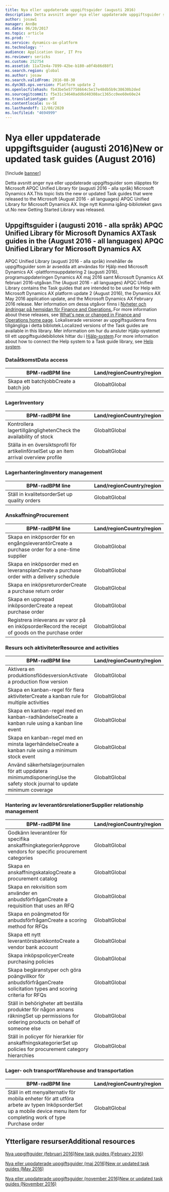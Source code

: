 ```yaml
---
title: Nya eller uppdaterade uppgiftsguider (augusti 2016)
description: Detta avsnitt anger nya eller uppdaterade uppgiftsguider som släpptes för Microsoft APQC Unified Library för (augusti 2016 - alla språk) Microsoft Dynamics AX. Inge nytt Komma igång-biblioteket gavs ut.
author: josaw1
manager: AnnBe
ms.date: 06/20/2017
ms.topic: article
ms.prod: ''
ms.service: dynamics-ax-platform
ms.technology: ''
audience: Application User, IT Pro
ms.reviewer: sericks
ms.custom: 252754
ms.assetid: 11a72e4a-7899-42be-b180-a0f4b86d88f1
ms.search.region: global
ms.author: josaw
ms.search.validFrom: 2016-08-30
ms.dyn365.ops.version: Platform update 2
ms.openlocfilehash: fb43be5e57758664c5e17e48db5b9c38630b2ded
ms.sourcegitcommit: f5e31c34640add6d40308ac1365cc0ee60e60e24
ms.translationtype: HT
ms.contentlocale: sv-SE
ms.lasthandoff: 12/08/2020
ms.locfileid: "4694999"
---
```

# <a name="new-or-updated-task-guides-august-2016"></a><span data-ttu-id="3287d-104">Nya eller uppdaterade uppgiftsguider (augusti 2016)</span><span class="sxs-lookup"><span data-stu-id="3287d-104">New or updated task guides (August 2016)</span></span>

[!include [banner](../includes/banner.md)]

<span data-ttu-id="3287d-105">Detta avsnitt anger nya eller uppdaterade uppgiftsguider som släpptes för Microsoft APQC Unified Library för (augusti 2016 - alla språk) Microsoft Dynamics AX.</span><span class="sxs-lookup"><span data-stu-id="3287d-105">This topic lists the new or updated Task guides that were released to the Microsoft (August 2016 - all languages) APQC Unified Library for Microsoft Dynamics AX.</span></span> <span data-ttu-id="3287d-106">Inge nytt Komma igång-biblioteket gavs ut.</span><span class="sxs-lookup"><span data-stu-id="3287d-106">No new Getting Started Library was released.</span></span>

## <a name="task-guides-in-the-august-2016---all-languages-apqc-unified-library-for-microsoft-dynamics-ax"></a><span data-ttu-id="3287d-107">Uppgiftsguider i (augusti 2016 - alla språk) APQC Unified Library för Microsoft Dynamics AX</span><span class="sxs-lookup"><span data-stu-id="3287d-107">Task guides in the (August 2016 - all languages) APQC Unified Library for Microsoft Dynamics AX</span></span>

<span data-ttu-id="3287d-108">APQC Unified Library (augusti 2016 - alla språk) innehåller de uppgiftsguider som är avsedda att användas för Hjälp med Microsoft Dynamics AX -plattformsuppdatering 2 (augusti 2016), programuppdateringen Dynamics AX maj 2016 samt Microsoft Dynamics AX februari 2016-utgåvan.</span><span class="sxs-lookup"><span data-stu-id="3287d-108">The (August 2016 - all languages) APQC Unified Library contains the Task guides that are intended to be used for Help with Microsoft Dynamics AX platform update 2 (August 2016), the Dynamics AX May 2016 application update, and the Microsoft Dynamics AX February 2016 release.</span></span> <span data-ttu-id="3287d-109">Mer information om dessa utgåvor finns i [Nyheter och ändringar på hemsidan för Finance and Operations.](whats-new-changed.md).</span><span class="sxs-lookup"><span data-stu-id="3287d-109">For more information about these releases, see [What's new or changed in Finance and Operations home page](whats-new-changed.md).</span></span> <span data-ttu-id="3287d-110">Lokaliserade versioner av uppgiftsguiderna finns tillgängliga i detta bibliotek.</span><span class="sxs-lookup"><span data-stu-id="3287d-110">Localized versions of the Task guides are available in this library.</span></span> <span data-ttu-id="3287d-111">Mer information om hur du ansluter Hjälp-systemet till ett uppgiftsguidebibliotek hittar du i [Hjälp-system](help-overview.md).</span><span class="sxs-lookup"><span data-stu-id="3287d-111">For more information about how to connect the Help system to a Task guide library, see [Help system](help-overview.md).</span></span>

### <a name="data-access"></a><span data-ttu-id="3287d-112">Dataåtkomst</span><span class="sxs-lookup"><span data-stu-id="3287d-112">Data access</span></span>

| <span data-ttu-id="3287d-113">BPM-rad</span><span class="sxs-lookup"><span data-stu-id="3287d-113">BPM line</span></span>           | <span data-ttu-id="3287d-114">Land/region</span><span class="sxs-lookup"><span data-stu-id="3287d-114">Country/region</span></span> |
|--------------------|----------------|
| <span data-ttu-id="3287d-115">Skapa ett batchjobb</span><span class="sxs-lookup"><span data-stu-id="3287d-115">Create a batch job</span></span> | <span data-ttu-id="3287d-116">Globalt</span><span class="sxs-lookup"><span data-stu-id="3287d-116">Global</span></span>         |

### <a name="inventory"></a><span data-ttu-id="3287d-117">Lager</span><span class="sxs-lookup"><span data-stu-id="3287d-117">Inventory</span></span>

| <span data-ttu-id="3287d-118">BPM-rad</span><span class="sxs-lookup"><span data-stu-id="3287d-118">BPM line</span></span>                                | <span data-ttu-id="3287d-119">Land/region</span><span class="sxs-lookup"><span data-stu-id="3287d-119">Country/region</span></span> |
|-----------------------------------------|----------------|
| <span data-ttu-id="3287d-120">Kontrollera lagertillgängligheten</span><span class="sxs-lookup"><span data-stu-id="3287d-120">Check the availability of stock</span></span>         | <span data-ttu-id="3287d-121">Globalt</span><span class="sxs-lookup"><span data-stu-id="3287d-121">Global</span></span>         |
| <span data-ttu-id="3287d-122">Ställa in en översiktsprofil för artikelinförsel</span><span class="sxs-lookup"><span data-stu-id="3287d-122">Set up an item arrival overview profile</span></span> | <span data-ttu-id="3287d-123">Globalt</span><span class="sxs-lookup"><span data-stu-id="3287d-123">Global</span></span>         |

### <a name="inventory-management"></a><span data-ttu-id="3287d-124">Lagerhantering</span><span class="sxs-lookup"><span data-stu-id="3287d-124">Inventory management</span></span>

| <span data-ttu-id="3287d-125">BPM-rad</span><span class="sxs-lookup"><span data-stu-id="3287d-125">BPM line</span></span>              | <span data-ttu-id="3287d-126">Land/region</span><span class="sxs-lookup"><span data-stu-id="3287d-126">Country/region</span></span> |
|-----------------------|----------------|
| <span data-ttu-id="3287d-127">Ställ in kvalitetsorder</span><span class="sxs-lookup"><span data-stu-id="3287d-127">Set up quality orders</span></span> | <span data-ttu-id="3287d-128">Globalt</span><span class="sxs-lookup"><span data-stu-id="3287d-128">Global</span></span>         |

### <a name="procurement"></a><span data-ttu-id="3287d-129">Anskaffning</span><span class="sxs-lookup"><span data-stu-id="3287d-129">Procurement</span></span>

| <span data-ttu-id="3287d-130">BPM-rad</span><span class="sxs-lookup"><span data-stu-id="3287d-130">BPM line</span></span>                                          | <span data-ttu-id="3287d-131">Land/region</span><span class="sxs-lookup"><span data-stu-id="3287d-131">Country/region</span></span> |
|---------------------------------------------------|----------------|
| <span data-ttu-id="3287d-132">Skapa en inköpsorder för en engångsleverantör</span><span class="sxs-lookup"><span data-stu-id="3287d-132">Create a purchase order for a one-time supplier</span></span>   | <span data-ttu-id="3287d-133">Globalt</span><span class="sxs-lookup"><span data-stu-id="3287d-133">Global</span></span>         |
| <span data-ttu-id="3287d-134">Skapa en inköpsorder med en leveransplan</span><span class="sxs-lookup"><span data-stu-id="3287d-134">Create a purchase order with a delivery schedule</span></span>  | <span data-ttu-id="3287d-135">Globalt</span><span class="sxs-lookup"><span data-stu-id="3287d-135">Global</span></span>         |
| <span data-ttu-id="3287d-136">Skapa en inköpsreturorder</span><span class="sxs-lookup"><span data-stu-id="3287d-136">Create a purchase return order</span></span>                    | <span data-ttu-id="3287d-137">Globalt</span><span class="sxs-lookup"><span data-stu-id="3287d-137">Global</span></span>         |
| <span data-ttu-id="3287d-138">Skapa en upprepad inköpsorder</span><span class="sxs-lookup"><span data-stu-id="3287d-138">Create a repeat purchase order</span></span>                    | <span data-ttu-id="3287d-139">Globalt</span><span class="sxs-lookup"><span data-stu-id="3287d-139">Global</span></span>         |
| <span data-ttu-id="3287d-140">Registrera inleverans av varor på en inköpsorder</span><span class="sxs-lookup"><span data-stu-id="3287d-140">Record the receipt of goods on the purchase order</span></span> | <span data-ttu-id="3287d-141">Globalt</span><span class="sxs-lookup"><span data-stu-id="3287d-141">Global</span></span>         |

### <a name="resource-and-activities"></a><span data-ttu-id="3287d-142">Resurs och aktiviteter</span><span class="sxs-lookup"><span data-stu-id="3287d-142">Resource and activities</span></span>

| <span data-ttu-id="3287d-143">BPM-rad</span><span class="sxs-lookup"><span data-stu-id="3287d-143">BPM line</span></span>                                                | <span data-ttu-id="3287d-144">Land/region</span><span class="sxs-lookup"><span data-stu-id="3287d-144">Country/region</span></span> |
|---------------------------------------------------------|----------------|
| <span data-ttu-id="3287d-145">Aktivera en produktionsflödesversion</span><span class="sxs-lookup"><span data-stu-id="3287d-145">Activate a production flow version</span></span>                      | <span data-ttu-id="3287d-146">Globalt</span><span class="sxs-lookup"><span data-stu-id="3287d-146">Global</span></span>         |
| <span data-ttu-id="3287d-147">Skapa en kanban-regel för flera aktiviteter</span><span class="sxs-lookup"><span data-stu-id="3287d-147">Create a kanban rule for multiple activities</span></span>            | <span data-ttu-id="3287d-148">Globalt</span><span class="sxs-lookup"><span data-stu-id="3287d-148">Global</span></span>         |
| <span data-ttu-id="3287d-149">Skapa en kanban-regel med en kanban-radhändelse</span><span class="sxs-lookup"><span data-stu-id="3287d-149">Create a kanban rule using a kanban line event</span></span>          | <span data-ttu-id="3287d-150">Globalt</span><span class="sxs-lookup"><span data-stu-id="3287d-150">Global</span></span>         |
| <span data-ttu-id="3287d-151">Skapa en kanban-regel med en minsta lagerhändelse</span><span class="sxs-lookup"><span data-stu-id="3287d-151">Create a kanban rule using a minimum stock event</span></span>        | <span data-ttu-id="3287d-152">Globalt</span><span class="sxs-lookup"><span data-stu-id="3287d-152">Global</span></span>         |
| <span data-ttu-id="3287d-153">Använd säkerhetslagerjournalen för att uppdatera minimumdisponering</span><span class="sxs-lookup"><span data-stu-id="3287d-153">Use the safety stock journal to update minimum coverage</span></span> | <span data-ttu-id="3287d-154">Globalt</span><span class="sxs-lookup"><span data-stu-id="3287d-154">Global</span></span>         |

### <a name="supplier-relationship-management"></a><span data-ttu-id="3287d-155">Hantering av leverantörsrelationer</span><span class="sxs-lookup"><span data-stu-id="3287d-155">Supplier relationship management</span></span>

| <span data-ttu-id="3287d-156">BPM-rad</span><span class="sxs-lookup"><span data-stu-id="3287d-156">BPM line</span></span>                                                           | <span data-ttu-id="3287d-157">Land/region</span><span class="sxs-lookup"><span data-stu-id="3287d-157">Country/region</span></span> |
|--------------------------------------------------------------------|----------------|
| <span data-ttu-id="3287d-158">Godkänn leverantörer för specifika anskaffningkategorier</span><span class="sxs-lookup"><span data-stu-id="3287d-158">Approve vendors for specific procurement categories</span></span>                | <span data-ttu-id="3287d-159">Globalt</span><span class="sxs-lookup"><span data-stu-id="3287d-159">Global</span></span>         |
| <span data-ttu-id="3287d-160">Skapa en anskaffningskatalog</span><span class="sxs-lookup"><span data-stu-id="3287d-160">Create a procurement catalog</span></span>                                       | <span data-ttu-id="3287d-161">Globalt</span><span class="sxs-lookup"><span data-stu-id="3287d-161">Global</span></span>         |
| <span data-ttu-id="3287d-162">Skapa en rekvisition som använder en anbudsförfrågan</span><span class="sxs-lookup"><span data-stu-id="3287d-162">Create a requisition that uses an RFQ</span></span>                              | <span data-ttu-id="3287d-163">Globalt</span><span class="sxs-lookup"><span data-stu-id="3287d-163">Global</span></span>         |
| <span data-ttu-id="3287d-164">Skapa en poängmetod för anbudsförfrågan</span><span class="sxs-lookup"><span data-stu-id="3287d-164">Create a scoring method for RFQs</span></span>                                   | <span data-ttu-id="3287d-165">Globalt</span><span class="sxs-lookup"><span data-stu-id="3287d-165">Global</span></span>         |
| <span data-ttu-id="3287d-166">Skapa ett nytt leverantörsbankkonto</span><span class="sxs-lookup"><span data-stu-id="3287d-166">Create a vendor bank account</span></span>                                       | <span data-ttu-id="3287d-167">Globalt</span><span class="sxs-lookup"><span data-stu-id="3287d-167">Global</span></span>         |
| <span data-ttu-id="3287d-168">Skapa inköpspolicyer</span><span class="sxs-lookup"><span data-stu-id="3287d-168">Create purchasing policies</span></span>                                         | <span data-ttu-id="3287d-169">Globalt</span><span class="sxs-lookup"><span data-stu-id="3287d-169">Global</span></span>         |
| <span data-ttu-id="3287d-170">Skapa begäranstyper och göra poängvillkor för anbudsförfrågan</span><span class="sxs-lookup"><span data-stu-id="3287d-170">Create solicitation types and scoring criteria for RFQs</span></span>            | <span data-ttu-id="3287d-171">Globalt</span><span class="sxs-lookup"><span data-stu-id="3287d-171">Global</span></span>         |
| <span data-ttu-id="3287d-172">Ställ in behörigheter att beställa produkter för någon annans räkning</span><span class="sxs-lookup"><span data-stu-id="3287d-172">Set up permissions for ordering products on behalf of someone else</span></span> | <span data-ttu-id="3287d-173">Globalt</span><span class="sxs-lookup"><span data-stu-id="3287d-173">Global</span></span>         |
| <span data-ttu-id="3287d-174">Ställ in policyer för hierarkier för anskaffningskategorier</span><span class="sxs-lookup"><span data-stu-id="3287d-174">Set up policies for procurement category hierarchies</span></span>               | <span data-ttu-id="3287d-175">Globalt</span><span class="sxs-lookup"><span data-stu-id="3287d-175">Global</span></span>         |

### <a name="warehouse-and-transportation"></a><span data-ttu-id="3287d-176">Lager- och transport</span><span class="sxs-lookup"><span data-stu-id="3287d-176">Warehouse and transportation</span></span>

| <span data-ttu-id="3287d-177">BPM-rad</span><span class="sxs-lookup"><span data-stu-id="3287d-177">BPM line</span></span>                                                                    | <span data-ttu-id="3287d-178">Land/region</span><span class="sxs-lookup"><span data-stu-id="3287d-178">Country/region</span></span> |
|-----------------------------------------------------------------------------|----------------|
| <span data-ttu-id="3287d-179">Ställ in ett menyalternativ för mobila enheter för att utföra arbete av typen Inköpsorder</span><span class="sxs-lookup"><span data-stu-id="3287d-179">Set up a mobile device menu item for completing work of type Purchase order</span></span> | <span data-ttu-id="3287d-180">Globalt</span><span class="sxs-lookup"><span data-stu-id="3287d-180">Global</span></span>         |

## <a name="additional-resources"></a><span data-ttu-id="3287d-181">Ytterligare resurser</span><span class="sxs-lookup"><span data-stu-id="3287d-181">Additional resources</span></span>

[<span data-ttu-id="3287d-182">Nya uppgiftguider (februari 2016)</span><span class="sxs-lookup"><span data-stu-id="3287d-182">New task guides (February 2016)</span></span>](new-task-guides-available-february-2016.md)

[<span data-ttu-id="3287d-183">Nya eller uppdaterade uppgiftsguider (maj 2016)</span><span class="sxs-lookup"><span data-stu-id="3287d-183">New or updated task guides (May 2016)</span></span>](new-updated-task-guides-available-may-2016.md)

[<span data-ttu-id="3287d-184">Nya eller uppdaterade uppgiftsguider (november 2016)</span><span class="sxs-lookup"><span data-stu-id="3287d-184">New or updated task guides (November 2016)</span></span>](new-task-guides-november-2016.md)

